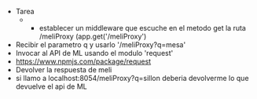 - Tarea
	- - establecer un middleware que escuche en el metodo get la ruta /meliProxy (app.get('/meliProxy')
- Recibir el parametro q y usarlo '/meliProxy?q=mesa'
- Invocar al API de ML usando el modulo 'request'
- https://www.npmjs.com/package/request
- Devolver la respuesta de meli
-  si llamo a localhost:8054/meliProxy?q=sillon deberia devolverme lo que devuelve el api de ML